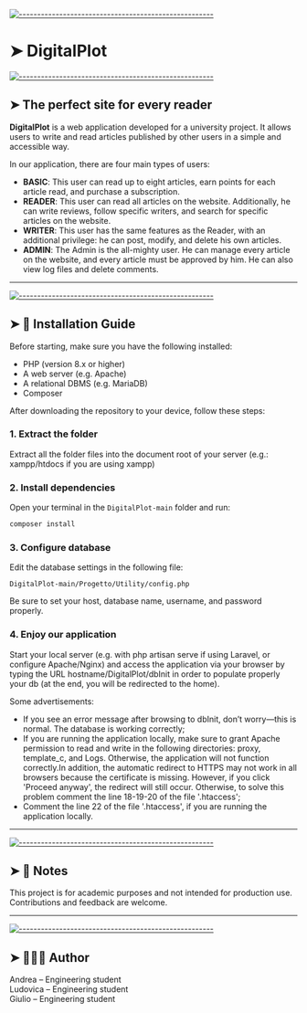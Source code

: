 
[![-----------------------------------------------------](https://raw.githubusercontent.com/andreasbm/readme/master/assets/lines/colored.png)](#digitalplot)

# ➤ DigitalPlot


[![-----------------------------------------------------](https://raw.githubusercontent.com/andreasbm/readme/master/assets/lines/colored.png)](#the-perfect-site-for-every-reader)

## ➤ The perfect site for every reader

**DigitalPlot** is a web application developed for a university project. It allows users to write and read articles published by other users in a simple and accessible way.

In our application, there are four main types of users:
- **BASIC**: This user can read up to eight articles, earn points for each article read, and purchase a subscription.
- **READER**: This user can read all articles on the website. Additionally, he can write reviews, follow specific writers, and search for specific articles on the website.
- **WRITER**: This user has the same features as the Reader, with an additional privilege: he can post, modify, and delete his own articles.
- **ADMIN**: The Admin is the all-mighty user. He can manage every article on the website, and every article must be approved by him. He can also view log files and delete comments.

---


[![-----------------------------------------------------](https://raw.githubusercontent.com/andreasbm/readme/master/assets/lines/colored.png)](#-installation-guide)

## ➤ 🚀 Installation Guide

Before starting, make sure you have the following installed:

- PHP (version 8.x or higher)
- A web server (e.g. Apache)
- A relational DBMS (e.g. MariaDB)
- Composer

After downloading the repository to your device, follow these steps:

### 1. Extract the folder
Extract all the folder files into the document root of your server (e.g.: xampp/htdocs if you are using xampp)

### 2. Install dependencies

Open your terminal in the `DigitalPlot-main` folder and run:

```bash
composer install
```

### 3. Configure database

Edit the database settings in the following file:
```
DigitalPlot-main/Progetto/Utility/config.php
```
Be sure to set your host, database name, username, and password properly.<br>

### 4. Enjoy our application

Start your local server (e.g. with php artisan serve if using Laravel, or configure Apache/Nginx) and access the application via your browser by typing the URL hostname/DigitalPlot/dbInit in order to populate properly your db (at the end, you will be redirected to the home). <br>

Some advertisements:
- If you see an error message after browsing to dbInit, don’t worry—this is normal. The database is working correctly;
- If you are running the application locally, make sure to grant Apache permission to read and write in the following directories: proxy, template_c, and Logs. Otherwise, the application will not function correctly.In addition, the automatic redirect to HTTPS may not work in all browsers because the certificate is missing. However, if you click 'Proceed anyway', the redirect will still occur. Otherwise, to solve this problem comment the line 18-19-20 of the file 
'.htaccess';
- Comment the line 22 of the file '.htaccess', if you are running the application locally.

---


[![-----------------------------------------------------](https://raw.githubusercontent.com/andreasbm/readme/master/assets/lines/colored.png)](#-notes)

## ➤ 📝 Notes

This project is for academic purposes and not intended for production use.
Contributions and feedback are welcome.

---


[![-----------------------------------------------------](https://raw.githubusercontent.com/andreasbm/readme/master/assets/lines/colored.png)](#-author)

## ➤ 👨🏻‍💻 Author

Andrea – Engineering student <br>
Ludovica – Engineering student <br>
Giulio – Engineering student
